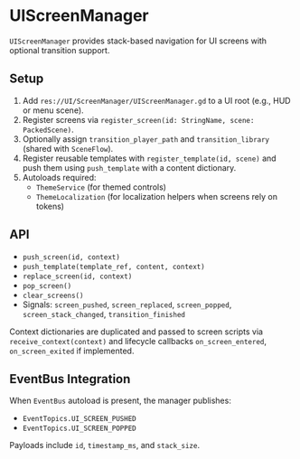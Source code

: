 # UIScreenManager

`UIScreenManager` provides stack-based navigation for UI screens with optional transition support.

## Setup

1. Add `res://UI/ScreenManager/UIScreenManager.gd` to a UI root (e.g., HUD or menu scene).
2. Register screens via `register_screen(id: StringName, scene: PackedScene)`.
3. Optionally assign `transition_player_path` and `transition_library` (shared with `SceneFlow`).
4. Register reusable templates with `register_template(id, scene)` and push them using `push_template` with a content dictionary.
5. Autoloads required:
   - `ThemeService` (for themed controls)
   - `ThemeLocalization` (for localization helpers when screens rely on tokens)

## API

- `push_screen(id, context)`
- `push_template(template_ref, content, context)`
- `replace_screen(id, context)`
- `pop_screen()`
- `clear_screens()`
- Signals: `screen_pushed`, `screen_replaced`, `screen_popped`, `screen_stack_changed`, `transition_finished`

Context dictionaries are duplicated and passed to screen scripts via `receive_context(context)` and lifecycle callbacks `on_screen_entered`, `on_screen_exited` if implemented.

## EventBus Integration

When `EventBus` autoload is present, the manager publishes:

- `EventTopics.UI_SCREEN_PUSHED`
- `EventTopics.UI_SCREEN_POPPED`

Payloads include `id`, `timestamp_ms`, and `stack_size`.
